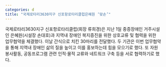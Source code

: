 ```yaml
---
categories: d
title: "국제로타리3630지구 신포항로타리클럽은혜원 ‘맞손’"
---
```

국제로타리3630지구 신포항로타리클럽(회장 류희경)은 지난 1일 중증장애인 거주시설인 은혜원(시설장 손대호)과 지역내 장애인 복지증진을 위한 상호교류 및 협력을 위한 업무협약을 체결했다. 이날 간식으로 치킨 30마리를 전달했다. 두 기관은 이번 업무협약을 통해 지역내 장애인 삶의 질을 높이고 이를 홍보하는데 힘을 모으기로 했다. 또 자원봉사활동, 공동프로그램 관련 인적·물적 교류와 네트워크 구축 등을 서로 협력하기로 했다.